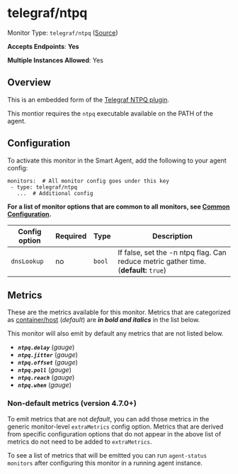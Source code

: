 <!--- GENERATED BY gomplate from scripts/docs/templates/monitor-page.md.tmpl --->

# telegraf/ntpq

Monitor Type: `telegraf/ntpq` ([Source](https://github.com/signalfx/signalfx-agent/tree/main/pkg/monitors/telegraf/monitors/ntpq))

**Accepts Endpoints**: **Yes**

**Multiple Instances Allowed**: Yes

## Overview

This is an embedded form of the [Telegraf NTPQ
plugin](https://github.com/influxdata/telegraf/tree/master/plugins/inputs/ntpq).

This montior requires the `ntpq` executable available on the PATH of the agent.


## Configuration

To activate this monitor in the Smart Agent, add the following to your
agent config:

```
monitors:  # All monitor config goes under this key
 - type: telegraf/ntpq
   ...  # Additional config
```

**For a list of monitor options that are common to all monitors, see [Common
Configuration](../monitor-config.md#common-configuration).**


| Config option | Required | Type | Description |
| --- | --- | --- | --- |
| `dnsLookup` | no | `bool` | If false, set the -n ntpq flag. Can reduce metric gather time. (**default:** `true`) |


## Metrics

These are the metrics available for this monitor.
Metrics that are categorized as
[container/host](https://docs.splunk.com/Observability/admin/subscription-usage/monitor-imm-billing-usage.html#about-custom-bundled-and-high-resolution-metrics)
(*default*) are ***in bold and italics*** in the list below.

This monitor will also emit by default any metrics that are not listed below.


 - ***`ntpq.delay`*** (*gauge*)<br>
 - ***`ntpq.jitter`*** (*gauge*)<br>
 - ***`ntpq.offset`*** (*gauge*)<br>
 - ***`ntpq.poll`*** (*gauge*)<br>
 - ***`ntpq.reach`*** (*gauge*)<br>
 - ***`ntpq.when`*** (*gauge*)<br>

### Non-default metrics (version 4.7.0+)

To emit metrics that are not _default_, you can add those metrics in the
generic monitor-level `extraMetrics` config option.  Metrics that are derived
from specific configuration options that do not appear in the above list of
metrics do not need to be added to `extraMetrics`.

To see a list of metrics that will be emitted you can run `agent-status
monitors` after configuring this monitor in a running agent instance.




